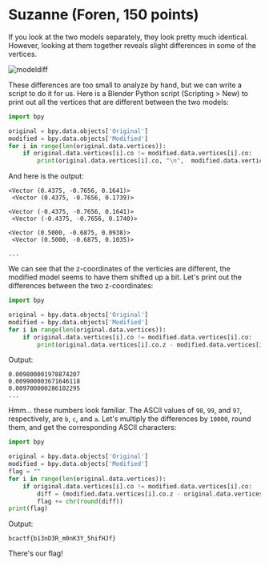 # Suzanne (Foren, 150 points) 

If you look at the two models separately, they look pretty much identical. However, looking at them together reveals slight differences in some of the vertices.

![modeldiff](https://github.com/BCACTF/bcactf-4.0/assets/43799189/00ba2c41-5a3f-44d2-8056-52156676b5dc)

These differences are too small to analyze by hand, but we can write a script to do it for us. Here is a Blender Python script (Scripting > New) to print out all the vertices that are different between the two models:

```python
import bpy

original = bpy.data.objects['Original']
modified = bpy.data.objects['Modified']
for i in range(len(original.data.vertices)):
    if original.data.vertices[i].co != modified.data.vertices[i].co:
        print(original.data.vertices[i].co, "\n",  modified.data.vertices[i].co, "\n")
```

And here is the output:
```
<Vector (0.4375, -0.7656, 0.1641)>
 <Vector (0.4375, -0.7656, 0.1739)>

<Vector (-0.4375, -0.7656, 0.1641)>
 <Vector (-0.4375, -0.7656, 0.1740)>

<Vector (0.5000, -0.6875, 0.0938)>
 <Vector (0.5000, -0.6875, 0.1035)>

...
```


We can see that the z-coordinates of the verticies are different, the modified model seems to have them shifted up a bit. Let's print out the differences between the two z-coordinates:

```python
import bpy

original = bpy.data.objects['Original']
modified = bpy.data.objects['Modified']
for i in range(len(original.data.vertices)):
    if original.data.vertices[i].co != modified.data.vertices[i].co:
        print(original.data.vertices[i].co.z - modified.data.vertices[i].co.z)
```

Output:
```
0.009800001978874207
0.009900003671646118
0.009700000286102295
...
```


Hmm... these numbers look familiar. The ASCII values of `98`, `99`, and `97`, respectively, are `b`, `c`, and `a`. Let's multiply the differences by `10000`, round them, and get the corresponding ASCII characters:

```python
import bpy

original = bpy.data.objects['Original']
modified = bpy.data.objects['Modified']
flag = ""
for i in range(len(original.data.vertices)):
    if original.data.vertices[i].co != modified.data.vertices[i].co:
        diff = (modified.data.vertices[i].co.z - original.data.vertices[i].co.z) * 10000
        flag += chr(round(diff))
print(flag)
```

Output:
```
bcactf{b13nD3R_m0nK3Y_5hifHJf}
```


There's our flag!
